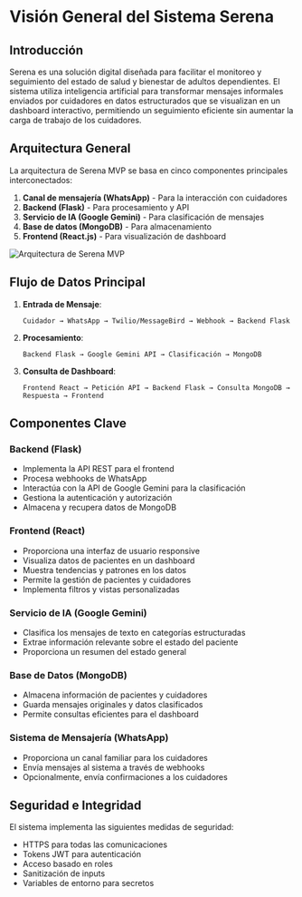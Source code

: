 # Visión General del Sistema Serena

## Introducción

Serena es una solución digital diseñada para facilitar el monitoreo y seguimiento del estado de salud y bienestar de adultos dependientes. El sistema utiliza inteligencia artificial para transformar mensajes informales enviados por cuidadores en datos estructurados que se visualizan en un dashboard interactivo, permitiendo un seguimiento eficiente sin aumentar la carga de trabajo de los cuidadores.

## Arquitectura General

La arquitectura de Serena MVP se basa en cinco componentes principales interconectados:

1. **Canal de mensajería (WhatsApp)** - Para la interacción con cuidadores
2. **Backend (Flask)** - Para procesamiento y API
3. **Servicio de IA (Google Gemini)** - Para clasificación de mensajes
4. **Base de datos (MongoDB)** - Para almacenamiento
5. **Frontend (React.js)** - Para visualización de dashboard

![Arquitectura de Serena MVP](https://placeholder-image.com/architecture)

## Flujo de Datos Principal

1. **Entrada de Mensaje**:
   ```
   Cuidador → WhatsApp → Twilio/MessageBird → Webhook → Backend Flask
   ```

2. **Procesamiento**:
   ```
   Backend Flask → Google Gemini API → Clasificación → MongoDB
   ```

3. **Consulta de Dashboard**:
   ```
   Frontend React → Petición API → Backend Flask → Consulta MongoDB → Respuesta → Frontend
   ```

## Componentes Clave

### Backend (Flask)
- Implementa la API REST para el frontend
- Procesa webhooks de WhatsApp
- Interactúa con la API de Google Gemini para la clasificación
- Gestiona la autenticación y autorización
- Almacena y recupera datos de MongoDB

### Frontend (React)
- Proporciona una interfaz de usuario responsive
- Visualiza datos de pacientes en un dashboard
- Muestra tendencias y patrones en los datos
- Permite la gestión de pacientes y cuidadores
- Implementa filtros y vistas personalizadas

### Servicio de IA (Google Gemini)
- Clasifica los mensajes de texto en categorías estructuradas
- Extrae información relevante sobre el estado del paciente
- Proporciona un resumen del estado general

### Base de Datos (MongoDB)
- Almacena información de pacientes y cuidadores
- Guarda mensajes originales y datos clasificados
- Permite consultas eficientes para el dashboard

### Sistema de Mensajería (WhatsApp)
- Proporciona un canal familiar para los cuidadores
- Envía mensajes al sistema a través de webhooks
- Opcionalmente, envía confirmaciones a los cuidadores

## Seguridad e Integridad

El sistema implementa las siguientes medidas de seguridad:
- HTTPS para todas las comunicaciones
- Tokens JWT para autenticación
- Acceso basado en roles
- Sanitización de inputs
- Variables de entorno para secretos